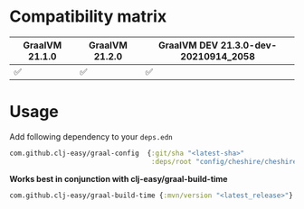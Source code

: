 # Compatibility matrix

| GraalVM 21.1.0     | GraalVM 21.2.0     | GraalVM DEV 21.3.0-dev-20210914_2058 |
| ------------------ | ------------------ | ------------------------------------ |
| :white_check_mark: | :white_check_mark: | :white_check_mark:                   |

# Usage
Add following dependency to your `deps.edn`

``` clojure
com.github.clj-easy/graal-config  {:git/sha "<latest-sha>"
                                   :deps/root "config/cheshire/cheshire"}
```


**Works best in conjunction with clj-easy/graal-build-time**

``` clojure
com.github.clj-easy/graal-build-time {:mvn/version "<latest_release>"}
```
